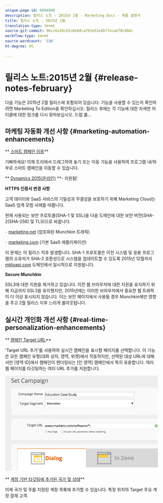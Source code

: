 ```yaml
---
unique-page-id: 6094890
description: 릴리스 노트 - 2015년 2월 - Marketing Docs - 제품 설명서
title: 릴리스 노트 - 2015년 2월
translation-type: tm+mt
source-git-commit: 96cc6a30c63c8e8dca793a52e4bf7ecaef8c08dc
workflow-type: tm+mt
source-wordcount: '336'
ht-degree: 0%

---
```



# 릴리스 노트:2015년 2월 {#release-notes-february}

다음 기능은 2015년 2월 릴리스에 포함되어 있습니다. 기능을 사용할 수 있는지 확인하려면 Marketing To Edition을 확인하십시오. 릴리스 후에는 각 기능에 대한 자세한 아티클에 대한 링크를 다시 찾아보십시오. 드럼 롤...

## 마케팅 자동화 개선 사항 {#marketing-automation-enhancements}

** [스마트 캠페인 이동](../../product-docs/core-marketo-concepts/smart-campaigns/using-smart-campaigns/move-a-smart-campaign.md)**

기뻐하세요! 이제 트리에서 드래그하여 놓기 또는 이동 기능을 사용하여 프로그램 내/외부로 스마트 캠페인을 이동할 수 있습니다.

** [Dynamics 2015(온라인)](http://docs.marketo.com/display/docs/microsoft+dynamics+2013+on-premises) **- 지원됨!

**HTTPS 인증서 변경 사항**

고객 데이터와 SaaS 서비스의 기밀성과 무결성을 보호하기 위해 Marketing Cloud는 SaaS 업계 모범 사례를 따릅니다.

현재 사용되는 보안 프로토콜(SHA-1 및 SSL)을 다음 도메인에 대한 보안 버전(SHA-2(SHA-256) 및 TLS)으로 바꿉니다.

`·` [marketing.net](http://marketo.net) (암호화된 Munchkin 트래픽)

`·` [marketing.com](http://marketo.com) (기본 SaaS 애플리케이션)

이 문제는 이 릴리스 직후 발생합니다. SHA-1 프로토콜은 이전 시스템 및 응용 프로그램의 소유자가 SHA-2 호환성으로 시스템을 업데이트할 수 있도록 2015년 12월까지 [mktoapi.com](http://mktoapi.com) 도메인에서 일시적으로 지원됩니다.

**Secure Munchkin**

SSL3에 대한 지원을 제거하고 있습니다. 이전 웹 브라우저에 대한 지원을 유지하기 위해 지금까지 SSL3을 유지했지만, 2015년에는 이러한 브라우저에서 중요한 웹 트래픽이 더 이상 표시되지 않습니다. 이는 보안 페이지에서 사용될 경우 Munchkin에만 영향을 주고 2월 릴리스 이후 느리게 롤아웃됩니다.

## 실시간 개인화 개선 사항 {#real-time-personalization-enhancements}

** [캠페인 Target URL](../../product-docs/web-personalization/working-with-web-campaigns/adding-a-target-url-to-a-web-campaign.md)**

&#39;Target URL 추가&#39;를 사용하여 실시간 캠페인을 표시할 페이지를 선택합니다. 이 기능은 모든 캠페인 유형(대화 상자, 영역, 위젯)에서 작동하지만, 선택된 대상 URL에 대해서만 [영역 ID]에서 캠페인이 렌더링되는 [인 영역] 캠페인에서 특히 유용합니다. 여러 웹 페이지를 타깃팅하는 여러 URL 추가를 지원합니다.

![](assets/image2015-2-19-11-3a0-3a30.png)

** [계정 기반 타깃팅에 추가된 국가 및 상태](https://docs.marketo.com/display/DOCS/View+a+Named+Account+List)**

이제 국가 및 주를 지정된 계정 목록에 추가할 수 있습니다. 특정 위치의 Target 주요 계정 잠재 고객.
